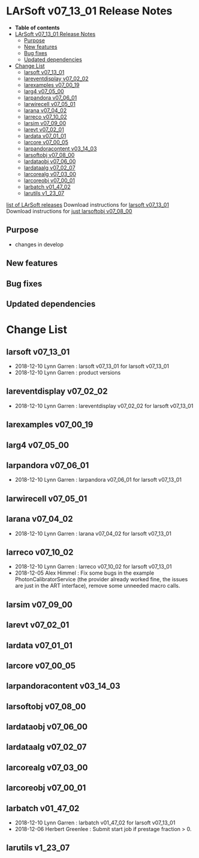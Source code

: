 LArSoft v07_13_01 Release Notes
======================================================================

-   **Table of contents**
-   [LArSoft v07_13_01 Release Notes](#LArSoft-v07_13_01-Release-Notes)
    -   [Purpose](#Purpose)
    -   [New features](#New-features)
    -   [Bug fixes](#Bug-fixes)
    -   [Updated dependencies](#Updated-dependencies)
-   [Change List](#Change-List)
    -   [larsoft v07_13_01](#larsoft-v07_13_01)
    -   [lareventdisplay v07_02_02](#lareventdisplay-v07_02_02)
    -   [larexamples v07_00_19](#larexamples-v07_00_19)
    -   [larg4 v07_05_00](#larg4-v07_05_00)
    -   [larpandora v07_06_01](#larpandora-v07_06_01)
    -   [larwirecell v07_05_01](#larwirecell-v07_05_01)
    -   [larana v07_04_02](#larana-v07_04_02)
    -   [larreco v07_10_02](#larreco-v07_10_02)
    -   [larsim v07_09_00](#larsim-v07_09_00)
    -   [larevt v07_02_01](#larevt-v07_02_01)
    -   [lardata v07_01_01](#lardata-v07_01_01)
    -   [larcore v07_00_05](#larcore-v07_00_05)
    -   [larpandoracontent v03_14_03](#larpandoracontent-v03_14_03)
    -   [larsoftobj v07_08_00](#larsoftobj-v07_08_00)
    -   [lardataobj v07_06_00](#lardataobj-v07_06_00)
    -   [lardataalg v07_02_07](#lardataalg-v07_02_07)
    -   [larcorealg v07_03_00](#larcorealg-v07_03_00)
    -   [larcoreobj v07_00_01](#larcoreobj-v07_00_01)
    -   [larbatch v01_47_02](#larbatch-v01_47_02)
    -   [larutils v1_23_07](#larutils-v1_23_07)

[list of LArSoft releases](LArSoft_release_list)
Download instructions for [larsoft v07_13_01](http://scisoft.fnal.gov/scisoft/bundles/larsoft/v07_13_01/larsoft-v07_13_01.html)
Download instructions for [just larsoftobj v07_08_00](http://scisoft.fnal.gov/scisoft/bundles/larsoftobj/v07_08_00/larsoftobj-v07_08_00.html)

Purpose
--------------------

-   changes in develop

New features
------------------------------

Bug fixes
------------------------

Updated dependencies
----------------------------------------------

Change List
============================

larsoft v07_13_01
------------------------------------------

-   2018-12-10 Lynn Garren : larsoft v07_13_01 for larsoft v07_13_01
-   2018-12-10 Lynn Garren : product versions

lareventdisplay v07_02_02
----------------------------------------------------------

-   2018-12-10 Lynn Garren : lareventdisplay v07_02_02 for larsoft v07_13_01

larexamples v07_00_19
--------------------------------------------------

larg4 v07_05_00
--------------------------------------

larpandora v07_06_01
------------------------------------------------

-   2018-12-10 Lynn Garren : larpandora v07_06_01 for larsoft v07_13_01

larwirecell v07_05_01
--------------------------------------------------

larana v07_04_02
----------------------------------------

-   2018-12-10 Lynn Garren : larana v07_04_02 for larsoft v07_13_01

larreco v07_10_02
------------------------------------------

-   2018-12-10 Lynn Garren : larreco v07_10_02 for larsoft v07_13_01
-   2018-12-05 Alex Himmel : Fix some bugs in the example PhotonCalibratorService (the provider already worked fine, the issues are just in the ART interface), remove some unneeded macro calls.

larsim v07_09_00
----------------------------------------

larevt v07_02_01
----------------------------------------

lardata v07_01_01
------------------------------------------

larcore v07_00_05
------------------------------------------

larpandoracontent v03_14_03
--------------------------------------------------------------

larsoftobj v07_08_00
------------------------------------------------

lardataobj v07_06_00
------------------------------------------------

lardataalg v07_02_07
------------------------------------------------

larcorealg v07_03_00
------------------------------------------------

larcoreobj v07_00_01
------------------------------------------------

larbatch v01_47_02
--------------------------------------------

-   2018-12-10 Lynn Garren : larbatch v01_47_02 for larsoft v07_13_01
-   2018-12-06 Herbert Greenlee : Submit start job if prestage fraction \> 0.

larutils v1_23_07
------------------------------------------
